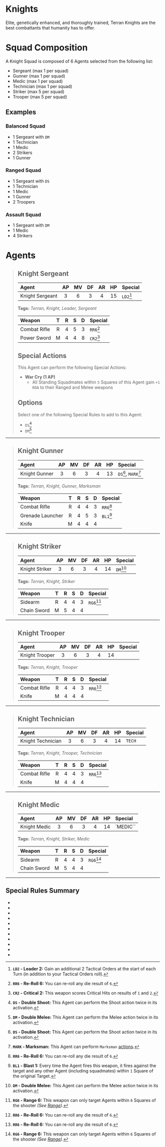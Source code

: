 # Knights

Elite, genetically enhanced, and thoroughly trained, Terran Knights are the best combattants that humanity has to offer.

# Squad Composition

A Knight Squad is composed of 6 Agents selected from the following list:
* Sergeant (max 1 per squad)
* Gunner (max 1 per squad)
* Medic (max 1 per squad)
* Technician (max 1 per squad)
* Striker (max 5 per squad)
* Trooper (max 5 per squad)

## Examples

### Balanced Squad

* 1 Sergeant with `DM`
* 1 Technician
* 1 Medic
* 2 Strikers
* 1 Gunner

### Ranged Squad

* 1 Sergeant with `DS`
* 1 Technician
* 1 Medic
* 1 Gunner
* 2 Troopers

### Assault Squad

* 1 Sergeant with `DM`
* 1 Medic
* 4 Strikers

# Agents

> ## Knight Sergeant
> 
> |Agent|AP|MV|DF|AR|HP|Special|
> |:---------------|:----:|:----:|:----:|:----:|:----:|:----|
> |Knight Sergeant|3|6|3|4|15|`LD2`[^LD2]|
> 
> **Tags:** *Terran, Knight, Leader, Sergeant*
> 
> |Weapon|T|R|S|D|Special|
> |:---------------|:----:|:----:|:----:|:----:|:----|
> |Combat Rifle|R|4|5|3|`RR6`[^RR6]|
> |Power Sword|M|4|4|8|`CR2`[^CR2]|
> 
> ## Special Actions
> 
> This Agent can perform the following Special Actions:
> * **War Cry (1 AP)**
>     - All Standing Squadmates within `5` Squares of this Agent gain `+1` `ROA` to their Ranged and Melee weapons
> 
> ## Options
> 
> Select one of the following Special Rules to add to this Agent:
> * `DS`[^DS]
> * `DM`[^DM]

---

> ## Knight Gunner
> 
> |Agent|AP|MV|DF|AR|HP|Special|
> |:---------------|:----:|:----:|:----:|:----:|:----:|:----|
> |Knight Gunner|3|6|3|4|13|`DS`[^DS], `MARK`[^MARK]|
> 
> **Tags:** *Terran, Knight, Gunner, Marksman*
> 
> |Weapon|T|R|S|D|Special|
> |:---------------|:----:|:----:|:----:|:----:|:----|
> |Combat Rifle|R|4|4|3|`RR6`[^RR6]|
> |Grenade Launcher|R|4|5|3|`BL1`[^BL1]|
> |Knife|M|4|4|4||

---

> ## Knight Striker
> 
> |Agent|AP|MV|DF|AR|HP|Special|
> |:---------------|:----:|:----:|:----:|:----:|:----:|:----|
> |Knight Striker|3|6|3|4|14|`DM`[^DM]|
> 
> **Tags:** *Terran, Knight, Striker*
> 
> |Weapon|T|R|S|D|Special|
> |:---------------|:----:|:----:|:----:|:----:|:----|
> |Sidearm|R|4|4|3|`RG6`[^RG6]|
> |Chain Sword|M|5|4|4||

---

> ## Knight Trooper
> 
> |Agent|AP|MV|DF|AR|HP|Special|
> |:---------------|:----:|:----:|:----:|:----:|:----:|:----|
> |Knight Trooper|3|6|3|4|14||
> 
> **Tags:** *Terran, Knight, Trooper*
> 
> |Weapon|T|R|S|D|Special|
> |:---------------|:----:|:----:|:----:|:----:|:----|
> |Combat Rifle|R|4|4|3|`RR6`[^RR6]|
> |Knife|M|4|4|4||

---

> ## Knight Technician
> 
> |Agent|AP|MV|DF|AR|HP|Special|
> |:---------------|:----:|:----:|:----:|:----:|:----:|:----|
> |Knight Technician|3|6|3|4|14|`TECH`|
> 
> **Tags:** *Terran, Knight, Trooper, Technician*
> 
> |Weapon|T|R|S|D|Special|
> |:---------------|:----:|:----:|:----:|:----:|:----|
> |Combat Rifle|R|4|4|3|`RR6`[^RR6]|
> |Knife|M|4|4|4||

---

> ## Knight Medic
> 
> |Agent|AP|MV|DF|AR|HP|Special|
> |:---------------|:----:|:----:|:----:|:----:|:----:|:----|
> |Knight Medic|3|6|3|4|14|`MEDIC``|
> 
> **Tags:** *Terran, Knight, Striker, Medic*
> 
> |Weapon|T|R|S|D|Special|
> |:---------------|:----:|:----:|:----:|:----:|:----|
> |Sidearm|R|4|4|3|`RG6`[^RG6]|
> |Chain Sword|M|5|4|4||

---

## Special Rules Summary

* [^LD2]: **`LD2` - Leader 2:** Gain an additional 2 Tactical Orders at the start of each Turn (in addition to your Tactical Orders roll).
* [^DS]: **`DS` - Double Shoot:** This Agent can perform the Shoot action twice in its activation.
* [^DM]: **`DM` - Double Melee:** This Agent can perform the Melee action twice in its activation.
* [^TECH]: **`TECH` - Technician:** This Agent can perform `Technical` [actions](../../1.Rules/3.Actions/1.Actions.md#technical-actions).
* [^MEDIC]: **`MEDIC` - Medic:** This Agent can perform `Medic` [actions](../../1.Rules/3.Actions/1.Actions.md#medic-actions).
* [^MARK]: **`MARK` - Marksman:** This Agent can perform `Marksman` [actions](../../1.Rules/3.Actions/1.Actions.md#marksman-actions).
* [^BL1]: **`BL1` - Blast 1:** Every time the Agent fires this weapon, it fires against the target and any other Agent (including squadmates) within `1` Square of the original Target.
* [^AM2]: **`AM2` - Ammo 2:** This weapon can only be fired a maximum of twice in the battle.
* [^RG6]: **`RG6` - Range 6:** This weapon can only target Agents within `6` Squares of the shooter *(See [Range](../../1.Rules/1.Introduction/3.BattleMap.md#distances-and-range))*.
* [^CR2]: **`CR2` - Critical 2:** This weapon scores Critical Hits on results of `1` and `2`.
* [^RR6]: **`RR6` - Re-Roll 6:** You can re-roll any die result of `6`.
